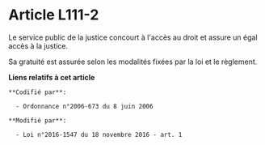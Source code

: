 # Article L111-2

Le service public de la justice concourt à l'accès au droit et assure un égal accès à la justice. 

Sa gratuité est assurée selon les modalités fixées par la loi et le règlement.

**Liens relatifs à cet article**

	**Codifié par**:

	  - Ordonnance n°2006-673 du 8 juin 2006

	**Modifié par**:

	  - Loi n°2016-1547 du 18 novembre 2016 - art. 1
